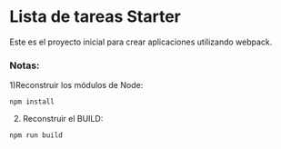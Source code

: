 # Lista de tareas Starter

Este es el proyecto inicial para crear aplicaciones utilizando webpack.

### Notas:
1)Reconstruir los módulos de Node:

```
npm install
```

2) Reconstruir el BUILD:
```
npm run build
```
